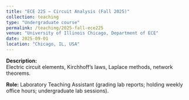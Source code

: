 ```yaml
---
title: "ECE 225 – Circuit Analysis (Fall 2025)"
collection: teaching
type: "Undergraduate course"
permalink: /teaching/2025-fall-ece225
venue: "University of Illinois Chicago, Department of ECE"
date: 2025-09-01
location: "Chicago, IL, USA"
---
```


**Description:**  
Electric circuit elements, Kirchhoff’s laws, Laplace methods, network theorems.  

**Role:** Laboratory Teaching Assistant (grading lab reports; holding weekly office hours; undergraduate lab sessions).
